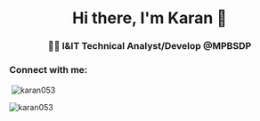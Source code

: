 <h1 align="center">Hi there, I'm Karan 👋</h1>
<h3 align="center">👨‍💻 I&IT Technical Analyst/Develop @MPBSDP</h3>

<h3 align="left">Connect with me:</h3>
<p align="left">
</p>

<p>&nbsp;<img align="center" src="https://github-readme-stats.vercel.app/api?username=karan053&show_icons=true&locale=en" alt="karan053" /></p>

<p><img align="center" src="https://github-readme-streak-stats.herokuapp.com/?user=karan053&" alt="karan053" /></p>
